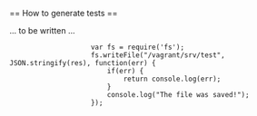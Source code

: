 == How to generate tests ==

... to be written ...
```
                    var fs = require('fs');
                    fs.writeFile("/vagrant/srv/test", JSON.stringify(res), function(err) {
                        if(err) {
                            return console.log(err);
                        }
                        console.log("The file was saved!");
                    });
```
